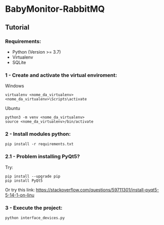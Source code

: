 # BabyMonitor-RabbitMQ

## Tutorial
### Requirements:
- Python (Version >= 3.7)
- Virtualenv
- SQLite

### 1 - Create and activate the virtual enviroment:
Windows
```
virtualenv <nome_da_virtualenv>
<nome_da_virtualenv>\Scripts\activate
```

Ubuntu
```
python3 -m venv <nome_da_virtualenv>
source <nome_da_virtualenv>/bin/activate
```

### 2 - Install modules python:
```
pip install -r requirements.txt
```

### 2.1 - Problem installing PyQt5?
Try:
```
pip install --upgrade pip
pip install PyQt5
```
Or try this link: https://stackoverflow.com/questions/59711301/install-pyqt5-5-14-1-on-linu

### 3 - Execute the project:
```
python interface_devices.py
```
